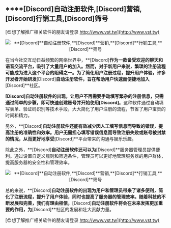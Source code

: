 ## ****[Discord]**自动注册软件,**[Discord]**营销,**[Discord]**行销工具,**[Discord]**筛号**

[😍想了解推广相关软件的朋友请登录 http://www.vst.tw](http://www.vst.tw)

 <center><img src="https://vst.tw/MP4/tuiguang/png/7.png" alt="**[Discord]**自动注册软件,**[Discord]**营销,**[Discord]**行销工具,**[Discord]**筛号"></center>

在当今社交互动日益频繁的网络世界中，**[Discord]**作为一款备受欢迎的聊天和语音交流平台，吸引了大量用户的加入。然而，对于新用户来说，繁琐的注册流程可能成为进入这个平台的阻碍之一。为了简化用户注册过程，提升用户体验，许多开发者开始研发**[Discord]**自动注册软件，旨在帮助用户快速而便捷地加入**[Discord]**社区。

**[Discord]**自动注册软件的出现，让用户不再需要手动填写繁杂的注册信息，只需通过简单的步骤，即可快速创建账号并开始使用**[Discord]**。这种软件通过自动填写表单、验证码识别等技术手段，大大简化了用户注册的流程，节省了用户宝贵的时间和精力。

另外，**[Discord]**自动注册软件还能有效减少因人工填写信息而导致的错误，提高注册的准确性和效率。用户无需担心填写错误信息而导致注册失败或账号被封禁的情况，从而更好地享受**[Discord]**平台带来的沟通与娱乐乐趣。

除此之外，**[Discord]**自动注册软件还可以为**[Discord]**服务器管理员提供便利。通过设置自定义规则和筛选条件，管理员可以更好地管理服务器的用户群体，提高服务器的安全性和管理效率。

 <center><img src="https://vst.tw/MP4/tuiguang/png/5.png" alt="**[Discord]**自动注册软件,**[Discord]**营销,**[Discord]**行销工具,**[Discord]**筛号"></center>

总的来说，**[Discord]**自动注册软件的出现为用户和管理员带来了诸多便利，简化了注册流程，提升了用户体验，同时也提高了服务器的管理效率。随着科技的不断发展和完善，我们有理由相信，**[Discord]**自动注册软件将会在未来发挥更加重要的作用，为**[Discord]**社区的发展和壮大贡献力量。

[😍想了解推广相关软件的朋友请登录 http://www.vst.tw](http://www.vst.tw)



